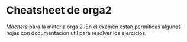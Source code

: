# Cheatsheet de orga2

_Machete_ para la materia orga 2. En el examen estan permitidas algunas hojas
con documentacion util para resolver los ejercicios.
